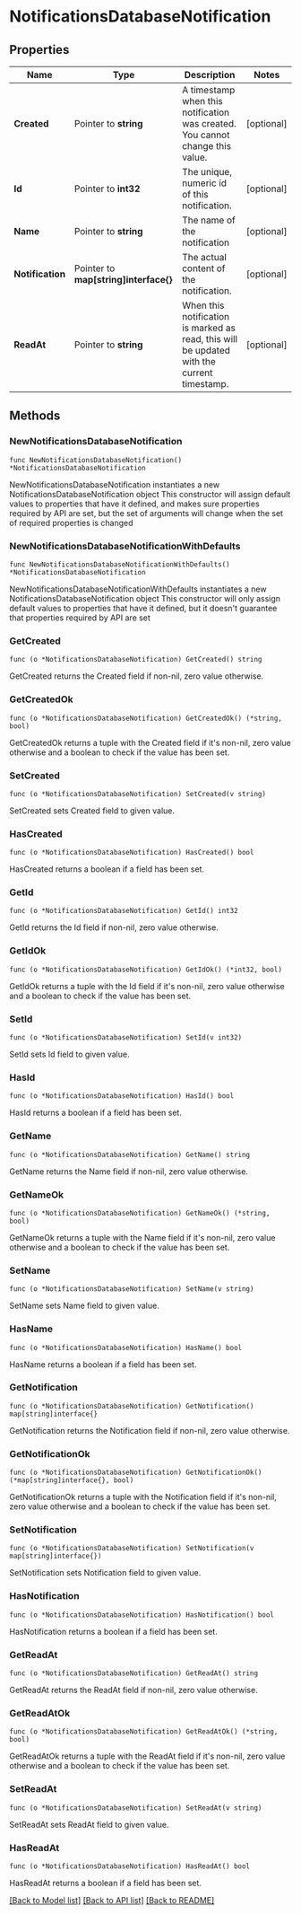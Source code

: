 # NotificationsDatabaseNotification

## Properties

Name | Type | Description | Notes
------------ | ------------- | ------------- | -------------
**Created** | Pointer to **string** | A timestamp when this notification was created. You cannot change this value. | [optional] 
**Id** | Pointer to **int32** | The unique, numeric id of this notification. | [optional] 
**Name** | Pointer to **string** | The name of the notification | [optional] 
**Notification** | Pointer to **map[string]interface{}** | The actual content of the notification. | [optional] 
**ReadAt** | Pointer to **string** | When this notification is marked as read, this will be updated with the current timestamp. | [optional] 

## Methods

### NewNotificationsDatabaseNotification

`func NewNotificationsDatabaseNotification() *NotificationsDatabaseNotification`

NewNotificationsDatabaseNotification instantiates a new NotificationsDatabaseNotification object
This constructor will assign default values to properties that have it defined,
and makes sure properties required by API are set, but the set of arguments
will change when the set of required properties is changed

### NewNotificationsDatabaseNotificationWithDefaults

`func NewNotificationsDatabaseNotificationWithDefaults() *NotificationsDatabaseNotification`

NewNotificationsDatabaseNotificationWithDefaults instantiates a new NotificationsDatabaseNotification object
This constructor will only assign default values to properties that have it defined,
but it doesn't guarantee that properties required by API are set

### GetCreated

`func (o *NotificationsDatabaseNotification) GetCreated() string`

GetCreated returns the Created field if non-nil, zero value otherwise.

### GetCreatedOk

`func (o *NotificationsDatabaseNotification) GetCreatedOk() (*string, bool)`

GetCreatedOk returns a tuple with the Created field if it's non-nil, zero value otherwise
and a boolean to check if the value has been set.

### SetCreated

`func (o *NotificationsDatabaseNotification) SetCreated(v string)`

SetCreated sets Created field to given value.

### HasCreated

`func (o *NotificationsDatabaseNotification) HasCreated() bool`

HasCreated returns a boolean if a field has been set.

### GetId

`func (o *NotificationsDatabaseNotification) GetId() int32`

GetId returns the Id field if non-nil, zero value otherwise.

### GetIdOk

`func (o *NotificationsDatabaseNotification) GetIdOk() (*int32, bool)`

GetIdOk returns a tuple with the Id field if it's non-nil, zero value otherwise
and a boolean to check if the value has been set.

### SetId

`func (o *NotificationsDatabaseNotification) SetId(v int32)`

SetId sets Id field to given value.

### HasId

`func (o *NotificationsDatabaseNotification) HasId() bool`

HasId returns a boolean if a field has been set.

### GetName

`func (o *NotificationsDatabaseNotification) GetName() string`

GetName returns the Name field if non-nil, zero value otherwise.

### GetNameOk

`func (o *NotificationsDatabaseNotification) GetNameOk() (*string, bool)`

GetNameOk returns a tuple with the Name field if it's non-nil, zero value otherwise
and a boolean to check if the value has been set.

### SetName

`func (o *NotificationsDatabaseNotification) SetName(v string)`

SetName sets Name field to given value.

### HasName

`func (o *NotificationsDatabaseNotification) HasName() bool`

HasName returns a boolean if a field has been set.

### GetNotification

`func (o *NotificationsDatabaseNotification) GetNotification() map[string]interface{}`

GetNotification returns the Notification field if non-nil, zero value otherwise.

### GetNotificationOk

`func (o *NotificationsDatabaseNotification) GetNotificationOk() (*map[string]interface{}, bool)`

GetNotificationOk returns a tuple with the Notification field if it's non-nil, zero value otherwise
and a boolean to check if the value has been set.

### SetNotification

`func (o *NotificationsDatabaseNotification) SetNotification(v map[string]interface{})`

SetNotification sets Notification field to given value.

### HasNotification

`func (o *NotificationsDatabaseNotification) HasNotification() bool`

HasNotification returns a boolean if a field has been set.

### GetReadAt

`func (o *NotificationsDatabaseNotification) GetReadAt() string`

GetReadAt returns the ReadAt field if non-nil, zero value otherwise.

### GetReadAtOk

`func (o *NotificationsDatabaseNotification) GetReadAtOk() (*string, bool)`

GetReadAtOk returns a tuple with the ReadAt field if it's non-nil, zero value otherwise
and a boolean to check if the value has been set.

### SetReadAt

`func (o *NotificationsDatabaseNotification) SetReadAt(v string)`

SetReadAt sets ReadAt field to given value.

### HasReadAt

`func (o *NotificationsDatabaseNotification) HasReadAt() bool`

HasReadAt returns a boolean if a field has been set.


[[Back to Model list]](../README.md#documentation-for-models) [[Back to API list]](../README.md#documentation-for-api-endpoints) [[Back to README]](../README.md)


